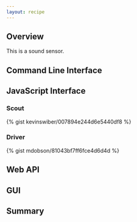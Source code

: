 ```yaml
---
layout: recipe
---
```


## Overview

This is a sound sensor.

## Command Line Interface

## JavaScript Interface

### Scout

{% gist kevinswiber/007894e244d6e5440df8 %}

### Driver

{% gist mdobson/81043bf7ff6fce4d6d4d %}

## Web API

## GUI

## Summary